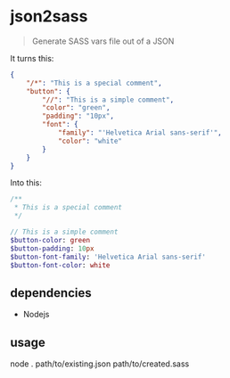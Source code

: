 # json2sass
> Generate SASS vars file out of a JSON

It turns this:
```json
{
    "/*": "This is a special comment",
    "button": {
        "//": "This is a simple comment",
        "color": "green",
        "padding": "10px",
        "font": {
            "family": "'Helvetica Arial sans-serif'",
            "color": "white"
        }
    }
}
```

Into this:
```sass
/**
 * This is a special comment
 */

// This is a simple comment
$button-color: green
$button-padding: 10px
$button-font-family: 'Helvetica Arial sans-serif'
$button-font-color: white
```

## dependencies
* Nodejs

## usage
node . path/to/existing.json path/to/created.sass